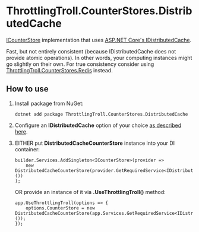 # ThrottlingTroll.CounterStores.DistributedCache

[ICounterStore](https://github.com/ThrottlingTroll/ThrottlingTroll/blob/main/ThrottlingTroll.Core/CounterStores/ICounterStore.cs) 
implementation that uses [ASP.NET Core's IDistributedCache](https://learn.microsoft.com/en-us/aspnet/core/performance/caching/distributed?view=aspnetcore-7.0#idistributedcache-interface).

Fast, but not entirely consistent (because IDistributedCache does not provide atomic operations).
In other words, your computing instances might go slightly on their own. 
For true consistency consider using [ThrottlingTroll.CounterStores.Redis](https://github.com/ThrottlingTroll/ThrottlingTroll/tree/main/ThrottlingTroll.CounterStores.Redis) instead.

## How to use

1. Install package from NuGet:
    ```
    dotnet add package ThrottlingTroll.CounterStores.DistributedCache
    ```
    
2. Configure an **IDistributedCache** option of your choice [as described here](https://learn.microsoft.com/en-us/aspnet/core/performance/caching/distributed#establish-distributed-caching-services).

2. EITHER put **DistributedCacheCounterStore** instance into your DI container:

    ```
    builder.Services.AddSingleton<ICounterStore>(provider =>
        new DistributedCacheCounterStore(provider.GetRequiredService<IDistributedCache>())
    );
    ```
     OR provide an instance of it via **.UseThrottlingTroll()** method:

    ```
    app.UseThrottlingTroll(options => {
        options.CounterStore = new DistributedCacheCounterStore(app.Services.GetRequiredService<IDistributedCache>());
    });
    ```
